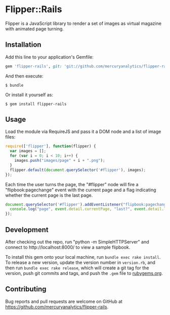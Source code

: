 # Flipper::Rails

Flipper is a JavaScript library to render a set of images as virtual magazine with animated page turning.

## Installation

Add this line to your application's Gemfile:

```ruby
gem 'flipper-rails', git: 'git://github.com/mercuryanalytics/flipper-rails.git'
```

And then execute:

    $ bundle

Or install it yourself as:

    $ gem install flipper-rails

## Usage

Load the module via RequireJS and pass it a DOM node and a list of image files:

```javascript
require(['flipper'], function(flipper) {
  var images = [];
  for (var i = 0; i < 10; i++) {
    images.push("images/page" + i + ".png");
  }
  flipper.default(document.querySelector('#flipper'), images);
});
```

Each time the user turns the page, the "#flipper" node will fire a "flipbook:pagechange" event
with the current page and a flag indicating whether the current page is the last page.

```javascript
document.querySelector('#flipper').addEventListener("flipbook:pagechange", function(event) {
  console.log("page", event.detail.currentPage, "last?", event.detail.lastPage);
});
```

## Development

After checking out the repo, run "python -m SimpleHTTPServer" and connect to http://localhost:8000/ to view a sample flipbook.

To install this gem onto your local machine, run `bundle exec rake install`. To release a new version, update the version number in `version.rb`, and then run `bundle exec rake release`, which will create a git tag for the version, push git commits and tags, and push the `.gem` file to [rubygems.org](https://rubygems.org).

## Contributing

Bug reports and pull requests are welcome on GitHub at https://github.com/mercuryanalytics/flipper-rails.

